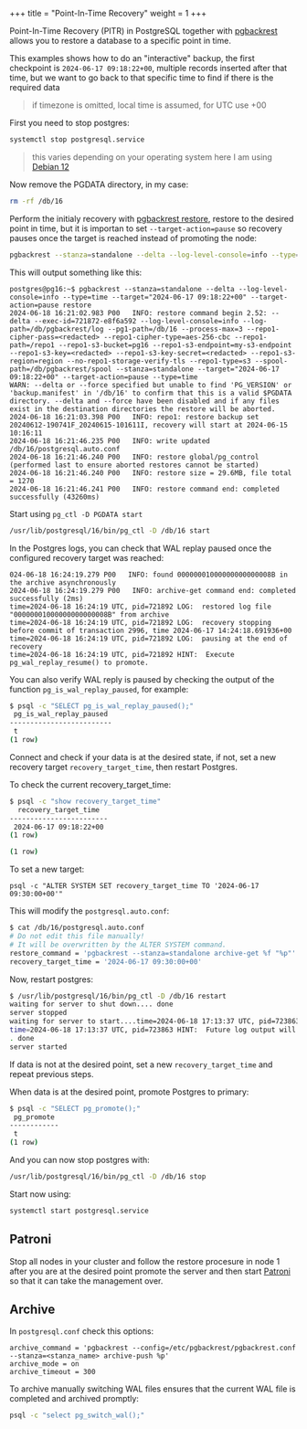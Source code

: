 +++
title = "Point-In-Time Recovery"
weight = 1
+++

Point-In-Time Recovery (PITR) in PostgreSQL together with
[pgbackrest](https://pgbackrest.org) allows you to restore a database to a
specific point in time.

This examples shows how to do an "interactive" backup, the first checkpoint is
`2024-06-17 09:18:22+00`, multiple records inserted after that time, but we
want to go back to that specific time to find if there is the required data

> if timezone is omitted, local time is assumed, for UTC use +00

First you need to stop postgres:

```sh
systemctl stop postgresql.service
```

> this varies depending on your operating system here I am using [Debian 12](https://www.debian.org/News/2023/20230610)

Now remove the PGDATA directory, in my case:

```sh
rm -rf /db/16
```

Perform the initialy recovery with [pgbackrest restore](https://pgbackrest.org/user-guide.html#restore), restore to the
desired point in time, but it is importan to set `--target-action=pause` so
recovery pauses once the target is reached instead of promoting the node:

```sh
pgbackrest --stanza=standalone --delta --log-level-console=info --type=time --target="2024-06-17 09:18:22+00" --target-action=pause restore
```

This will output something like this:

```log
postgres@pg16:~$ pgbackrest --stanza=standalone --delta --log-level-console=info --type=time --target="2024-06-17 09:18:22+00" --target-action=pause restore
2024-06-18 16:21:02.983 P00   INFO: restore command begin 2.52: --delta --exec-id=721872-e8f6a592 --log-level-console=info --log-path=/db/pgbackrest/log --pg1-path=/db/16 --process-max=3 --repo1-cipher-pass=<redacted> --repo1-cipher-type=aes-256-cbc --repo1-path=/repo1 --repo1-s3-bucket=pg16 --repo1-s3-endpoint=my-s3-endpoint --repo1-s3-key=<redacted> --repo1-s3-key-secret=<redacted> --repo1-s3-region=region --no-repo1-storage-verify-tls --repo1-type=s3 --spool-path=/db/pgbackrest/spool --stanza=standalone --target="2024-06-17 09:18:22+00" --target-action=pause --type=time
WARN: --delta or --force specified but unable to find 'PG_VERSION' or 'backup.manifest' in '/db/16' to confirm that this is a valid $PGDATA directory. --delta and --force have been disabled and if any files exist in the destination directories the restore will be aborted.
2024-06-18 16:21:03.398 P00   INFO: repo1: restore backup set 20240612-190741F_20240615-101611I, recovery will start at 2024-06-15 10:16:11
2024-06-18 16:21:46.235 P00   INFO: write updated /db/16/postgresql.auto.conf
2024-06-18 16:21:46.240 P00   INFO: restore global/pg_control (performed last to ensure aborted restores cannot be started)
2024-06-18 16:21:46.240 P00   INFO: restore size = 29.6MB, file total = 1270
2024-06-18 16:21:46.241 P00   INFO: restore command end: completed successfully (43260ms)
```

Start using `pg_ctl -D PGDATA start`

```sh
/usr/lib/postgresql/16/bin/pg_ctl -D /db/16 start
```


In the Postgres logs, you can check that WAL replay paused once the configured recovery target was reached:

```log
024-06-18 16:24:19.279 P00   INFO: found 00000001000000000000008B in the archive asynchronously
2024-06-18 16:24:19.279 P00   INFO: archive-get command end: completed successfully (2ms)
time=2024-06-18 16:24:19 UTC, pid=721892 LOG:  restored log file "00000001000000000000008B" from archive
time=2024-06-18 16:24:19 UTC, pid=721892 LOG:  recovery stopping before commit of transaction 2996, time 2024-06-17 14:24:18.691936+00
time=2024-06-18 16:24:19 UTC, pid=721892 LOG:  pausing at the end of recovery
time=2024-06-18 16:24:19 UTC, pid=721892 HINT:  Execute pg_wal_replay_resume() to promote.
```

You can also verify WAL reply is paused by checking the output of the function `pg_is_wal_replay_paused`, for example:

```sh
$ psql -c "SELECT pg_is_wal_replay_paused();"
 pg_is_wal_replay_paused
-------------------------
 t
(1 row)
```

Connect and check if your data is at the desired state, if not, set a new recovery target `recovery_target_time`, then restart Postgres.

To check the current recovery_target_time:

```sh
$ psql -c "show recovery_target_time"
  recovery_target_time
------------------------
 2024-06-17 09:18:22+00
(1 row)

(1 row)
```

To set a new target:
```shell
psql -c "ALTER SYSTEM SET recovery_target_time TO '2024-06-17 09:30:00+00'"
```

This will modify the `postgresql.auto.conf`:

```sh
$ cat /db/16/postgresql.auto.conf
# Do not edit this file manually!
# It will be overwritten by the ALTER SYSTEM command.
restore_command = 'pgbackrest --stanza=standalone archive-get %f "%p"'
recovery_target_time = '2024-06-17 09:30:00+00'
```

Now, restart postgres:

```sh
$ /usr/lib/postgresql/16/bin/pg_ctl -D /db/16 restart
waiting for server to shut down.... done
server stopped
waiting for server to start....time=2024-06-18 17:13:37 UTC, pid=723863 LOG:  redirecting log output to logging collector process
time=2024-06-18 17:13:37 UTC, pid=723863 HINT:  Future log output will appear in directory "/db/log".
. done
server started
```

If data is not at the desired point, set a new `recovery_target_time` and repeat previous steps.

When data is at the desired point, promote Postgres to primary:

```sh
$ psql -c "SELECT pg_promote();"
 pg_promote
------------
 t
(1 row)
```

And you can now stop postgres with:

```sh
/usr/lib/postgresql/16/bin/pg_ctl -D /db/16 stop
```

Start now using:

```sh
systemctl start postgresql.service
```


## Patroni

Stop all nodes in your cluster and follow the restore procesure in node 1 after
you are at the desired point promote the server and then start
[Patroni](https://github.com/patroni/patroni) so that it can take the
management over.


## Archive

In `postgresql.conf` check this options:

```
archive_command = 'pgbackrest --config=/etc/pgbackrest/pgbackrest.conf --stanza=<stanza_name> archive-push %p'
archive_mode = on
archive_timeout = 300
```

To archive manually switching WAL files ensures that the current WAL file is completed and archived promptly:

```sh
psql -c "select pg_switch_wal();"
```

